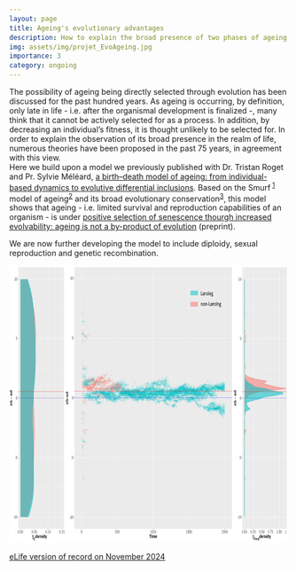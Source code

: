 ```yaml
---
layout: page
title: Ageing's evolutionary advantages
description: How to explain the broad presence of two phases of ageing amongst living organisms?
img: assets/img/projet_EvoAgeing.jpg
importance: 3
category: ongoing
---
```


The possibility of ageing being directly selected through evolution has been discussed for the past hundred years. As ageing is occurring, by definition, only late in life - i.e. after the organismal development is finalized -, many think that it cannot be actively selected for as a process. In addition, by decreasing an individual’s fitness, it is thought unlikely to be selected for. In order to explain the observation of its broad presence in the realm of life, numerous theories have been proposed in the past 75 years, in agreement with this view.  
Here we build upon a model we previously published with Dr. Tristan Roget and Pr. Sylvie Méléard, <a href = "https://www.researchgate.net/publication/333732594_A_birth-death_model_of_ageing_from_individual-based_dynamics_to_evolutive_differential_inclusions">a birth–death model of ageing: from individual-based dynamics to evolutive differential inclusions</a>. Based on the Smurf<sup> <a href="https://www.researchgate.net/publication/233909455_Intestinal_barrier_dysfunction_links_metabolic_and_inflammatory_markers_of_aging_to_death_in_Drosophila">1</a></sup> model of ageing<sup><a href="https://www.researchgate.net/publication/283494420_A_New_Discontinuous_2_Phases_of_Aging_Model_Lessons_from_Drosophila_melanogaster">2</a></sup> and its broad evolutionary conservation<sup><a href="https://www.researchgate.net/publication/299338408_Two_phases_of_aging_separated_by_the_Smurf_transition_as_a_public_path_to_death">3</a></sup>, this model shows that ageing - i.e. limited survival and reproduction capabilities of an organism - is under <a href = "https://www.researchgate.net/publication/359222431_Positive_selection_of_senescence_through_increased_evolvability_ageing_is_not_a_by-product_of_evolution">positive selection of senescence thourgh increased evolvability: ageing is not a by-product of evolution</a> (preprint). 
<p>We are now further developing the model to include diploidy, sexual reproduction and genetic recombination.

<img src="/assets/img/mixed_sim.jpg"
     alt="evolution of haploid bd organisms in competition for resources"
     width="780"
     height="500"
     title="Evolution of a population of bd organisms with (xb-xd) € [-10; 10] leads to the selection of Lansing effect-bearing individuals">

<a href="https://elifesciences.org/articles/92914">eLife version of record on November 2024  </a>